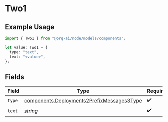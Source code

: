 # Two1

## Example Usage

```typescript
import { Two1 } from "@orq-ai/node/models/components";

let value: Two1 = {
  type: "text",
  text: "<value>",
};
```

## Fields

| Field                                                                                                    | Type                                                                                                     | Required                                                                                                 | Description                                                                                              |
| -------------------------------------------------------------------------------------------------------- | -------------------------------------------------------------------------------------------------------- | -------------------------------------------------------------------------------------------------------- | -------------------------------------------------------------------------------------------------------- |
| `type`                                                                                                   | [components.Deployments2PrefixMessages3Type](../../models/components/deployments2prefixmessages3type.md) | :heavy_check_mark:                                                                                       | N/A                                                                                                      |
| `text`                                                                                                   | *string*                                                                                                 | :heavy_check_mark:                                                                                       | N/A                                                                                                      |